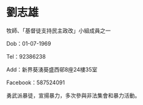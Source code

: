 # 劉志雄

牧師、「基督徒支持民主政改」小組成員之一

Dob：01-07-1969

Tel：92386238

Add：新界葵湧葵盛西邨8座24樓35室

Facebook：587524091



勇武派暴徒，宣揚暴力，多次參與非法集會和暴力活動。
